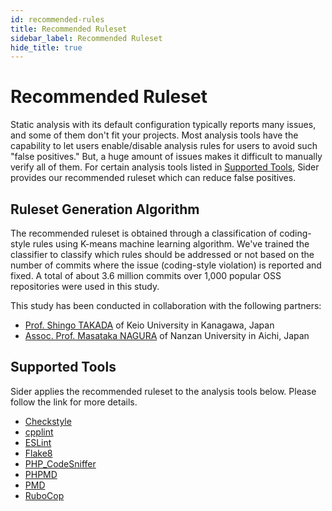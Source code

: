 ```yaml
---
id: recommended-rules
title: Recommended Ruleset
sidebar_label: Recommended Ruleset
hide_title: true
---
```


# Recommended Ruleset

Static analysis with its default configuration typically reports many issues, and some of them don't fit your projects. Most analysis tools have the capability to let users enable/disable analysis rules for users to avoid such "false positives." But, a huge amount of issues makes it difficult to manually verify all of them. For certain analysis tools listed in [Supported Tools](#supported-tools), Sider provides our recommended ruleset which can reduce false positives.

## Ruleset Generation Algorithm

The recommended ruleset is obtained through a classification of coding-style rules using K-means machine learning algorithm. We've trained the classifier to classify which rules should be addressed or not based on the number of commits where the issue (coding-style violation) is reported and fixed. A total of about 3.6 million commits over 1,000 popular OSS repositories were used in this study.

This study has been conducted in collaboration with the following partners:

- [Prof. Shingo TAKADA](http://www.doi.ics.keio.ac.jp/research.html) of Keio University in Kanagawa, Japan
- [Assoc. Prof. Masataka NAGURA](https://researchmap.jp/read0129611) of Nanzan University in Aichi, Japan

## Supported Tools

Sider applies the recommended ruleset to the analysis tools below. Please follow the link for more details.

- [Checkstyle](../tools/java/checkstyle.md#config)
- [cpplint](../tools/cplusplus/cpplint.md#recommended-ruleset)
- [ESLint](../tools/javascript/eslint.md#default-configuration-for-eslint)
- [Flake8](../tools/python/flake8.md#default-configuration-for-flake8)
- [PHP_CodeSniffer](../tools/php/code-sniffer.md#default-configuration)
- [PHPMD](../tools/php/phpmd.md#default-configuration-for-phpmd)
- [PMD](../tools/java/pmd.md#default-configuration-for-pmd)
- [RuboCop](../tools/ruby/rubocop.md#default-configuration-for-rubocop)
